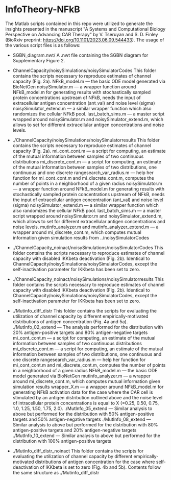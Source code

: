 # InfoTheory-NFkB
The Matlab scripts contained in this repo were utilized to generate the insights presented in the manuscript "A Systems and Computational Biology Perspective on Advancing CAR Therapy" by V. Tseruyan and S. D. Finley (BioRxiv preprint: https://doi.org/10.1101/2023.06.09.544433). The usage of the various script files is as follows:


* SGBN_diagram.nwt/
	A .nwt file containing the SGBN diagram for Supplementary Figure 2.

* ChannelCapacity/noisySimulations/noisySimulatorCodes
 	This folder contains the scripts necessary to reproduce estimates of channel capacity (Fig. 2a). 
	NFkB_model.m — the basic ODE model generated via BioNetGen
	noisySimulator.m — a wrapper function around NFkB_model.m for generating results with stochastically sampled protein concentrations upstream of NFkB, needs the input of extracellular antigen concentration (ant_val) and noise level (sigma)
	noisySimulator_extend.m — a similar wrapper function which also randomizes the cellular NFkB pool.
	last_batch_sims.m — a master script wrapped around noisySimulator.m and noisySimulator_extend.m, which allows to set for different extracellular antigen concentrations and noise levels.


* ./ChannelCapacity/noisySimulations/noisySimulatorresults
 	This folder contains the scripts necessary to reproduce estimates of channel capacity (Fig. 2a). 
	mi_cont_cont.m — a script for computing, an estimate of the mutual information between samples of two continuous distributions
	mi_discrete_cont.m — a script for computing, an estimate of the mutual information between samples of two distributions, one continuous and one discrete
	rangesearch_var_radius.m — help her function for mi_cont_cont.m and mi_discrete_cont.m, computes the number of points in a neighborhood of a given radius
	noisySimulator.m — a wrapper function around NFkB_model.m for generating results with stochastically sampled protein concentrations upstream of NFkB, needs the input of extracellular antigen concentration (ant_val) and noise level (sigma)
	noisySimulator_extend.m — a similar wrapper function which also randomizes the cellular NFkB pool.
	last_batch_sims.m — a master script wrapped around noisySimulator.m and noisySimulator_extend.m, which allows to set for different extracellular antigen concentrations and noise levels.
	mutinfo_analyzer.m and mutinfo_analyzer_extend.m — a wrapper around mi_discrete_cont.m, which computes mutual information given simulation results from ../noisySimulatorCodes


* ./ChannelCapacity_noinact/noisySimulations/noisySimulatorCodes
	This folder contains the scripts necessary to reproduce estimates of channel capacity with disabled IKKbeta deactivation (Fig. 2b). 
	Identical to ChannelCapacity/noisySimulations/noisySimulatorCodes, except the self-inactivation parameter for IKKbeta has been set to zero.


* ./ChannelCapacity_noinact/noisySimulations/noisySimulatorresults
	This folder contains the scripts necessary to reproduce estimates of channel capacity with disabled IKKbeta deactivation (Fig. 2b). 
	Identical to ChannelCapacity/noisySimulations/noisySimulatorCodes, except the self-inactivation parameter for IKKbeta has been set to zero.

* ./Mutinfo_diff_distr
	This folder contains the scripts for evaluating the utilization of channel capacity by different empirically-motivated distributions of antigen concentration (Fig. 4a and 5a). 
	./MutInfo_02_extend — The analysis performed for the distribution with 20% antigen-positive targets and 80% antigen-negative targets
		mi_cont_cont.m — a script for computing, an estimate of the mutual information between samples of two continuous distributions
		mi_discrete_cont.m — a script for computing, an estimate of the mutual information between samples of two distributions, one continuous and one discrete
		rangesearch_var_radius.m — help her function for mi_cont_cont.m and mi_discrete_cont.m, computes the number of points in a neighborhood of a given radius
		NFkB_model.m — the basic ODE model generated via BioNetGen
		mutinfo_analyzer.m — a wrapper around mi_discrete_cont.m, which computes mutual information given simulation results
		wrapper_X.m — a wrapper around NFkB_model.m for generating NFkB activation data for the case where the CAR cell is stimulated by an antigen distribution outlined above and the noise level of intracellular protein concentrations is equal to X (=0.25, 0.50, 0.75, 1.0, 1.25, 1.50, 1.75, 2.0).
	./MutInfo_05_extend — Similar analysis to above but performed for the distribution with 50% antigen-positive targets and 50% antigen-negative targets
	./MutInfo_08_extend — Similar analysis to above but performed for the distribution with 80% antigen-positive targets and 20% antigen-negative targets
	./MutInfo_10_extend — Similar analysis to above but performed for the distribution with 100% antigen-positive targets


* ./Mutinfo_diff_distr_noinact
	This folder contains the scripts for evaluating the utilization of channel capacity by different empirically-motivated distributions of antigen concentration for the case where self-deactivation of IKKbeta is set to zero  (Fig. 4b and 5b). Contents follow the same structure as ./Mutinfo_diff_distr



		
